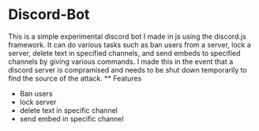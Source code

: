 # Discord-Bot
This is a simple experimental discord bot I made in js using the discord.js framework. It can do various tasks such as ban users from a server, lock a server, delete text in specified channels, and send embeds to specified channels by giving various commands. I made this in the event that a discord server is compramised and needs to be shut down temporarily to find the source of the attack. 
** Features
- Ban users
- lock server
- delete text in specific channel
- send embed in specific channel
